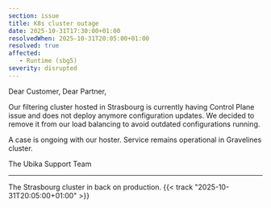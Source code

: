 ```yaml
---
section: issue
title: K8s cluster outage
date: 2025-10-31T17:30:00+01:00
resolvedWhen: 2025-10-31T20:05:00+01:00
resolved: true
affected:
   - Runtime (sbg5)
severity: disrupted 
---
```

Dear Customer, Dear Partner,

Our filtering cluster hosted in Strasbourg is currently having Control Plane issue and does not deploy anymore configuration updates. We decided to remove it from our load balancing to avoid outdated configurations running.

A case is ongoing with our hoster. Service remains operational in Gravelines cluster.

The Ubika Support Team

---

The Strasbourg cluster in back on production. {{< track "2025-10-31T20:05:00+01:00" >}}

